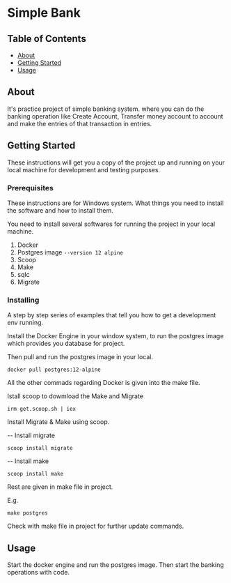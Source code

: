 # Simple Bank

## Table of Contents

- [About](#about)
- [Getting Started](#getting_started)
- [Usage](#usage)
<!-- - [Contributing](../CONTRIBUTING.md) -->


 <!-- irm get.scoop.sh | iex -- Install scoop
 scoop install migrate  -- Install migrate -->
## About <a name = "about"></a>


It's practice project of simple banking system. where you can do the banking operation like Create Account, Transfer money account to account and make the entries of that transaction in entries.

## Getting Started <a name = "getting_started"></a>

These instructions will get you a copy of the project up and running on your local machine for development and testing purposes. 
<!-- See [deployment](#deployment) for notes on how to deploy the project on a live system. -->


### Prerequisites
These instructions are for Windows system. 
What things you need to install the software and how to install them.

You need to install several softwares for running the project in your local machine.

1. Docker
2. Postgres image   ```--version 12 alpine```
3. Scoop
4. Make
5. sqlc 
6. Migrate


### Installing

A step by step series of examples that tell you how to get a development env running.

Install the Docker Engine in your window system, to run the postgres image which provides you database for project.

Then pull and run the postgres image in your local. 

```
docker pull postgres:12-alpine

```
All the other commads regarding Docker is given into the make file.

Istall scoop to dowmload the Make and Migrate

```
irm get.scoop.sh | iex
```
Install Migrate & Make using scoop.

-- Install migrate
```
scoop install migrate       
```

-- Install make
```
scoop install make          
```

Rest are given in make file in project.

E.g.
```
make postgres
```

Check with make file in project for further update commands.

## Usage <a name = "usage"></a>

Start the docker engine and run the postgres image. Then start the banking operations with code. 

